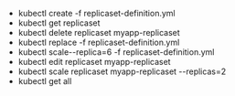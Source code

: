 - kubectl create -f replicaset-definition.yml
- kubectl get replicaset
- kubectl delete replicaset myapp-replicaset
- kubectl replace -f replicaset-definition.yml
- kubectl scale--replica=6 -f replicaset-definition.yml
- kubectl edit replicaset myapp-replicaset
- kubectl scale replicaset myapp-replicaset --replicas=2
- kubectl get all